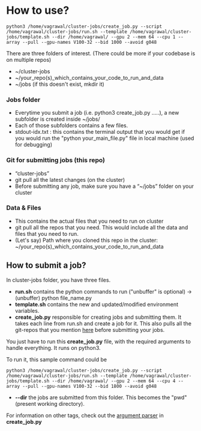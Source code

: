 # How to use?

	python3 /home/vagrawal/cluster-jobs/create_job.py --script /home/vagrawal/cluster-jobs/run.sh --template /home/vagrawal/cluster-jobs/template.sh --dir /home/vagrawal/ --gpu 2 --mem 64 --cpu 1 --array --pull --gpu-names V100-32 --bid 1000 --avoid g048


There are three folders of interest. (There could be more if your codebase is on multiple repos)

* ~/cluster-jobs
* ~/your_repo(s)_which_contains_your_code_to_run_and_data
* ~/jobs (if this doesn't exist, mkdir it)


### Jobs folder

* Everytime you submit a job (i.e. python3 create_job.py …..), a new subfolder is created inside ~/jobs/
* Each of those subfolders contains a few files.
* stdout-idx.txt : this contains the terminal output that you would get if you would run the "python your_main_file.py" file in local machine (used for debugging) 


### Git for submitting jobs (this repo)

* “cluster-jobs”
* git pull all the latest changes (on the cluster)
* Before submitting any job, make sure you have a “~/jobs” folder on your cluster


### Data & Files

* This contains the actual files that you need to run on cluster
* git pull all the repos that you need. This would include all the data and files that you need to run.
* (Let's say) Path where you cloned this repo in the cluster: ~/your_repo(s)_which_contains_your_code_to_run_and_data


## How to submit a job?

In cluster-jobs folder, you have three files.

* **run.sh**
contains the python commands to run ("unbuffer" is optional) → (unbuffer) python file_name.py 
* **template.sh**
contains the new and updated/modified environment variables.
* **create_job.py**
responsible for creating jobs and submitting them. It takes each line from run.sh and create a job for it. This also pulls all the git-repos that you mention [here](https://gitlab.tuebingen.mpg.de/vagrawal/cluster-jobs/-/blob/master/create_job.py#L49) before submitting your jobs.

You just have to run this **create_job.py** file, with the required arguments to handle everything. 
It runs on python3.

To run it, this sample command could be
	
	python3 /home/vagrawal/cluster-jobs/create_job.py --script /home/vagrawal/cluster-jobs/run.sh --template /home/vagrawal/cluster-jobs/template.sh --dir /home/vagrawal/ --gpu 2 --mem 64 --cpu 4 --array --pull --gpu-names V100-32 --bid 1800 --avoid g048

* **--dir** the jobs are submitted from this folder. This becomes the "pwd" (present working directory).

For information on other tags, check out the [argument parser](https://gitlab.tuebingen.mpg.de/vagrawal/cluster-jobs/-/blob/master/create_job.py#L74) in **create_job.py**
	



